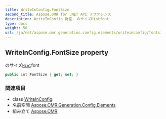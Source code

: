 ```yaml
---
title: WriteInConfig.FontSize
second_title: Aspose.OMR for .NET API リファレンス
description: WriteInConfig 財産. のサイズHintfont
type: docs
weight: 50
url: /ja/net/aspose.omr.generation.config.elements/writeinconfig/fontsize/
---
```

## WriteInConfig.FontSize property

のサイズ[`Hint`](../hint/)font

```csharp
public int FontSize { get; set; }
```

### 関連項目

* class [WriteInConfig](../)
* 名前空間 [Aspose.OMR.Generation.Config.Elements](../../writeinconfig/)
* 組み立て [Aspose.OMR](../../../)



